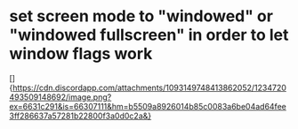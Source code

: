 # set screen mode to "windowed" or "windowed fullscreen" in order to let window flags work

[]{https://cdn.discordapp.com/attachments/1093149748413862052/1234720493509148692/image.png?ex=6631c291&is=66307111&hm=b5509a8926014b85c0083a6be04ad64fee3ff286637a57281b22800f3a0d0c2a&}
